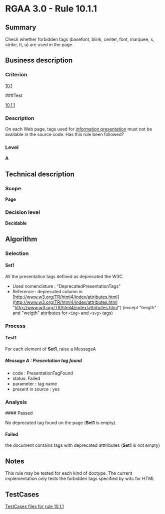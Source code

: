 # RGAA 3.0 -  Rule 10.1.1

## Summary

Check whether forbidden tags (basefont, blink, center, font, marquee, s, strike, tt, u) are used in the page.

## Business description

### Criterion

[10.1](http://asqatasun.github.io/RGAA--3.0--EN/RGAA3.0_Criteria_English_version_v1.html#crit-10-1)

###Test

[10.1.1](http://asqatasun.github.io/RGAA--3.0--EN/RGAA3.0_Criteria_English_version_v1.html#test-10-1-1)

### Description
On each Web page, tags
    used for <a href="http://asqatasun.github.io/RGAA--3.0--EN/RGAA3.0_Glossary_English_version_v1.html#mPresInfo">information
  presentation</a> must not be available in the source
    code. Has this rule been followed? 


### Level

**A**

## Technical description

### Scope

**Page**

### Decision level

**Decidable**

## Algorithm

### Selection

#### Set1

All the presentation tags defined as deprecated the W3C.

-   Used nomenclature : "DeprecatedPresentationTags"
-   Reference : deprecated column in
    [http://www.w3.org/TR/html4/index/attributes.html](http://www.w3.org/TR/html4/index/attributes.html "http://www.w3.org/TR/html4/index/attributes.html")
    (except "heigth" and "weigth" attributes for `<img>` and `<svg>` tags)

### Process

#### Test1 

For each element of **Set1**, raise a MessageA

##### Message A :  Presentation tag found

-  code : PresentationTagFound
-  status: Failed
-  parameter : tag name
-  present in source : yes


### Analysis

#### Passed

No deprecated tag found on the page (**Set1** is empty).

#### Failed

the document contains tags with deprecated atttributes (**Set1** is not empty)

## Notes

This rule may be tested for each kind of doctype. The current
implementation only tests the forbidden tags specified by w3c for HTML



##  TestCases 

[TestCases files for rule 10.1.1](https://github.com/Asqatasun/Asqatasun/tree/master/rules/rules-rgaa3.0/src/test/resources/testcases/rgaa30/Rgaa30Rule100101/) 


